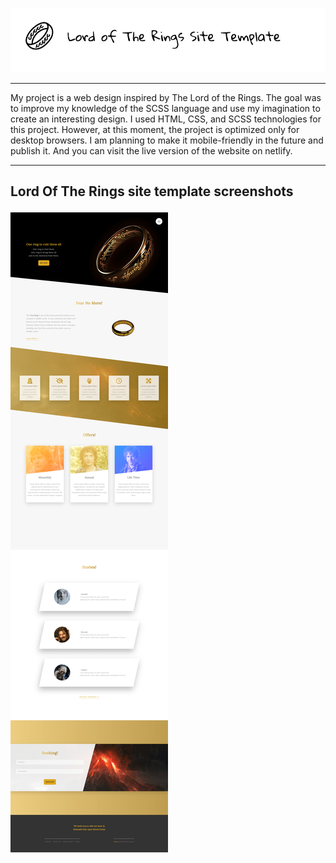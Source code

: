 ![lotr markdown image](./images/lotr-markdown-image.png)

---

My project is a web design inspired by The Lord of the Rings. The goal was to improve my knowledge of the SCSS language and use my imagination to create an interesting design. I used HTML, CSS, and SCSS technologies for this project. However, at this moment, the project is optimized only for desktop browsers. I am planning to make it mobile-friendly in the future and publish it. And you can visit the live version of the website on netlify.

---

## **<p> Lord Of The Rings site template screenshots </p>**

![lotr markdown image](./images/lotr-site-screenshots.png)
